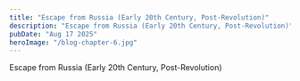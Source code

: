 ```yaml
---
title: "Escape from Russia (Early 20th Century, Post-Revolution)"
description: "Escape from Russia (Early 20th Century, Post-Revolution)"
pubDate: "Aug 17 2025"
heroImage: "/blog-chapter-6.jpg"
---
```


Escape from Russia (Early 20th Century, Post-Revolution)
